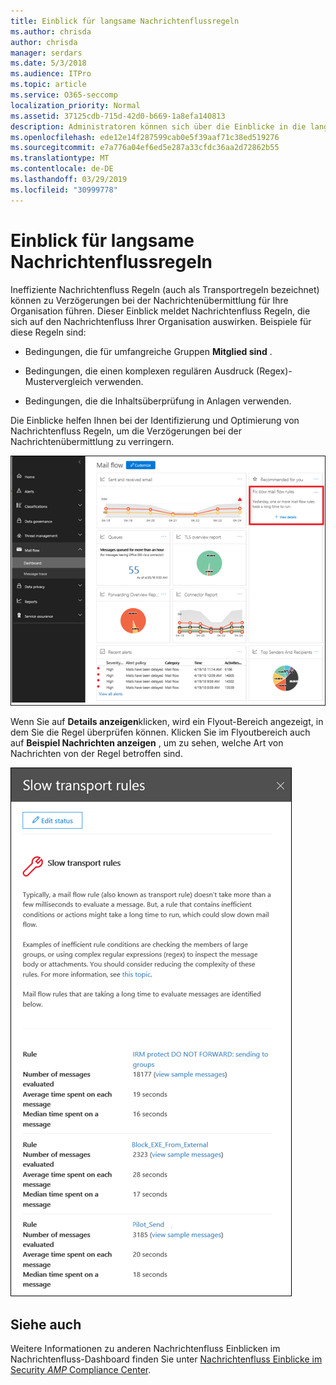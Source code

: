```yaml
---
title: Einblick für langsame Nachrichtenflussregeln
ms.author: chrisda
author: chrisda
manager: serdars
ms.date: 5/3/2018
ms.audience: ITPro
ms.topic: article
ms.service: O365-seccomp
localization_priority: Normal
ms.assetid: 37125cdb-715d-42d0-b669-1a8efa140813
description: Administratoren können sich über die Einblicke in die langsamen Nachrichtenfluss Regeln im Nachrichtenfluss-Dashboard im Security & Compliance Center informieren.
ms.openlocfilehash: ede12e14f287599cab0e5f39aaf71c38ed519276
ms.sourcegitcommit: e7a776a04ef6ed5e287a33cfdc36aa2d72862b55
ms.translationtype: MT
ms.contentlocale: de-DE
ms.lasthandoff: 03/29/2019
ms.locfileid: "30999778"
---
```

# <a name="slow-mail-flow-rules-insight"></a>Einblick für langsame Nachrichtenflussregeln

Ineffiziente Nachrichtenfluss Regeln (auch als Transportregeln bezeichnet) können zu Verzögerungen bei der Nachrichtenübermittlung für Ihre Organisation führen. Dieser Einblick meldet Nachrichtenfluss Regeln, die sich auf den Nachrichtenfluss Ihrer Organisation auswirken. Beispiele für diese Regeln sind:

- Bedingungen, die für umfangreiche Gruppen **Mitglied sind** .

- Bedingungen, die einen komplexen regulären Ausdruck (Regex)-Mustervergleich verwenden.

- Bedingungen, die die Inhaltsüberprüfung in Anlagen verwenden.

Die Einblicke helfen Ihnen bei der Identifizierung und Optimierung von Nachrichtenfluss Regeln, um die Verzögerungen bei der Nachrichtenübermittlung zu verringern.

![Eine langsame Nachrichtenfluss Regel Einblicke in das Nachrichtenfluss-Dashboard im Security & Compliance Center](media/1dd90faa-f065-4b10-8b47-d35dc127fc26.png)

Wenn Sie auf **Details anzeigen**klicken, wird ein Flyout-Bereich angezeigt, in dem Sie die Regel überprüfen können. Klicken Sie im Flyoutbereich auch auf **Beispiel Nachrichten anzeigen** , um zu sehen, welche Art von Nachrichten von der Regel betroffen sind.

![Flyout-Bereich nach dem Klicken auf Details anzeigen in einem langsamen Nachrichtenfluss Regeln Einblicke in das Nachrichtenfluss-Dashboard](media/2cbd43b7-1f21-4338-a70c-7b50de5c69cd.png)

## <a name="see-also"></a>Siehe auch

Weitere Informationen zu anderen Nachrichtenfluss Einblicken im Nachrichtenfluss-Dashboard finden Sie unter [Nachrichtenfluss Einblicke im Security _AMP_ Compliance Center](mail-flow-insights.md).
